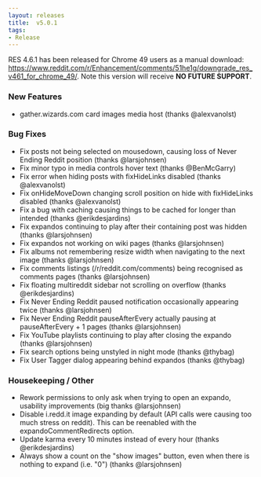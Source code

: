 ```yaml
---
layout: releases
title:  v5.0.1
tags:
- Release
---
```


RES 4.6.1 has been released for Chrome 49 users as a manual download: https://www.reddit.com/r/Enhancement/comments/51he1g/downgrade_res_v461_for_chrome_49/. Note this version will receive **NO FUTURE SUPPORT**.

### New Features

- gather.wizards.com card images media host (thanks @alexvanolst)

### Bug Fixes

- Fix posts not being selected on mousedown, causing loss of Never Ending Reddit position (thanks @larsjohnsen) 
- Fix minor typo in media controls hover text (thanks @BenMcGarry)
- Fix error when hiding posts with fixHideLinks disabled (thanks @alexvanolst)
- Fix onHideMoveDown changing scroll position on hide with fixHideLinks disabled (thanks @alexvanolst)
- Fix a bug with caching causing things to be cached for longer than intended (thanks @erikdesjardins)
- Fix expandos continuing to play after their containing post was hidden (thanks @larsjohnsen)
- Fix expandos not working on wiki pages (thanks @larsjohnsen)
- Fix albums not remembering resize width when navigating to the next image (thanks @larsjohnsen)
- Fix comments listings (/r/reddit.com/comments) being recognised as comments pages (thanks @larsjohnsen)
- Fix floating multireddit sidebar not scrolling on overflow (thanks @erikdesjardins)
- Fix Never Ending Reddit paused notification occasionally appearing twice (thanks @larsjohnsen)
- Fix Never Ending Reddit pauseAfterEvery actually pausing at pauseAfterEvery + 1 pages (thanks @larsjohnsen)
- Fix YouTube playlists continuing to play after closing the expando (thanks @larsjohnsen)
- Fix search options being unstyled in night mode (thanks @thybag)
- Fix User Tagger dialog appearing behind expandos (thanks @thybag)

### Housekeeping / Other

- Rework permissions to only ask when trying to open an expando, usability improvements (big thanks @larsjohnsen)
- Disable i.redd.it image expanding by default (API calls were causing too much stress on reddit). This can be reenabled with the expandoCommentRedirects option.
- Update karma every 10 minutes instead of every hour (thanks @erikdesjardins)
- Always show a count on the "show images" button, even when there is nothing to expand (i.e. "0") (thanks @larsjohnsen)
